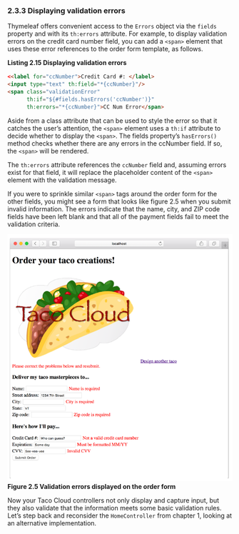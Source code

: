 ### 2.3.3 Displaying validation errors

Thymeleaf offers convenient access to the `Errors` object via the `fields` property and with its `th:errors` attribute. For example, to display validation errors on the credit card number field, you can add a `<span>` element that uses these error references to the order form template, as follows.

**Listing 2.15 Displaying validation errors**

```html
<<label for="ccNumber">Credit Card #: </label>
<input type="text" th:field="*{ccNumber}"/>
<span class="validationError"
      th:if="${#fields.hasErrors('ccNumber')}"
      th:errors="*{ccNumber}">CC Num Error</span>
```

Aside from a class attribute that can be used to style the error so that it catches the user’s attention, the `<span>` element uses a `th:if` attribute to decide whether to display the `<span>`. The fields property’s `hasErrors()` method checks whether there are any errors in the ccNumber field. If so, the `<span>` will be rendered.

The `th:errors` attribute references the `ccNumber` field and, assuming errors exist for that field, it will replace the placeholder content of the `<span>` element with the validation message.

If you were to sprinkle similar `<span>` tags around the order form for the other fields, you might see a form that looks like figure 2.5 when you submit invalid information. The errors indicate that the name, city, and ZIP code fields have been left blank and that all of the payment fields fail to meet the validation criteria.

![Figure 2.5](../../assets/2.5.png)
**Figure 2.5 Validation errors displayed on the order form**

Now your Taco Cloud controllers not only display and capture input, but they also validate that the information meets some basic validation rules. Let’s step back and reconsider the `HomeController` from chapter 1, looking at an alternative implementation.
